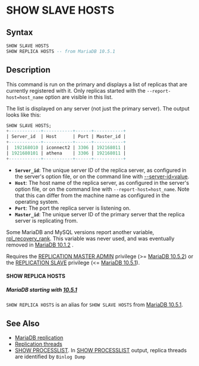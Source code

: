 # SHOW SLAVE HOSTS

## Syntax

```sql
SHOW SLAVE HOSTS
SHOW REPLICA HOSTS -- from MariaDB 10.5.1
```

## Description

This command is run on the primary and displays a list of replicas that are currently registered with it. Only replicas started with the <code class="highlight fixed" style="white-space:pre-wrap">--report-host=host_name</code> option
are visible in this list.

The list is displayed on any server (not just the primary server). The output
looks like this:

```sql
SHOW SLAVE HOSTS;
+------------+-----------+------+-----------+
| Server_id  | Host      | Port | Master_id |
+------------+-----------+------+-----------+
|  192168010 | iconnect2 | 3306 | 192168011 |
| 1921680101 | athena    | 3306 | 192168011 |
+------------+-----------+------+-----------+
```

- <strong>`Server_id`</strong>: The unique server ID of the replica server, as configured in the server's option file, or on the command line with [--server-id=value](/kb/en/replication-and-binary-log-server-system-variables/#server_id).
- <strong>`Host`</strong>: The host name of the replica server, as configured in the server's option file, or on the command line with `--report-host=host_name`. Note that this can differ from the machine name as configured in the operating system.
- <strong>`Port`</strong>: The port the replica server is listening on.
- <strong>`Master_id`</strong>: The unique server ID of the primary server that the replica server is replicating from.

Some MariaDB and MySQL versions report another variable, [rpl_recovery_rank](/kb/en/server-system-variables/#rpl_recovery_rank). This
variable was never used, and was eventually removed in [MariaDB 10.1.2](/kb/en/mariadb-1012-release-notes/) .

Requires the [REPLICATION MASTER ADMIN](/kb/en/grant/#replication-master-admin) privilege (&gt;= [MariaDB 10.5.2](/kb/en/mariadb-1052-release-notes/)) or the [REPLICATION SLAVE](/kb/en/grant/#replication-slave) privilege (&lt;= [MariaDB 10.5.1](/kb/en/mariadb-1051-release-notes/)).

#### SHOW REPLICA HOSTS

##### MariaDB starting with [10.5.1](/kb/en/mariadb-1051-release-notes/)

`SHOW REPLICA HOSTS` is an alias for `SHOW SLAVE HOSTS` from [MariaDB 10.5.1](/kb/en/mariadb-1051-release-notes/).

## See Also

- [MariaDB replication](/kb/en/high-availability-performance-tuning-mariadb-replication/)
- [Replication threads](/replication/standard-replication/replication-threads)
- [SHOW PROCESSLIST](/sql-statements-structure/sql-statements/administrative-sql-statements/show/show-processlist). In [SHOW PROCESSLIST](/sql-statements-structure/sql-statements/administrative-sql-statements/show/show-processlist) output, replica threads are identified by `Binlog Dump`